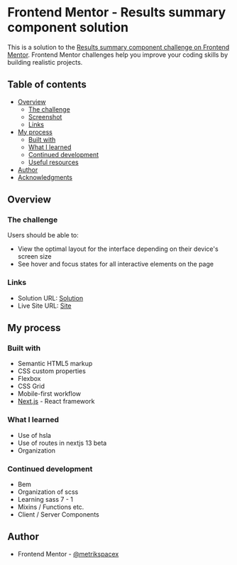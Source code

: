 # Frontend Mentor - Results summary component solution

This is a solution to the
[Results summary component challenge on Frontend Mentor](https://www.frontendmentor.io/challenges/results-summary-component-CE_K6s0maV).
Frontend Mentor challenges help you improve your coding skills by building
realistic projects.

## Table of contents

- [Overview](#overview)
  - [The challenge](#the-challenge)
  - [Screenshot](#screenshot)
  - [Links](#links)
- [My process](#my-process)
  - [Built with](#built-with)
  - [What I learned](#what-i-learned)
  - [Continued development](#continued-development)
  - [Useful resources](#useful-resources)
- [Author](#author)
- [Acknowledgments](#acknowledgments)

## Overview

### The challenge

Users should be able to:

- View the optimal layout for the interface depending on their device's screen
  size
- See hover and focus states for all interactive elements on the page

### Links

- Solution URL: [Solution](https://github.com/metrikspacex/result-summary)
- Live Site URL: [Site](https://metrikspacex.github.io/result-summary/)

## My process

### Built with

- Semantic HTML5 markup
- CSS custom properties
- Flexbox
- CSS Grid
- Mobile-first workflow
- [Next.js](https://nextjs.org/) - React framework

### What I learned

- Use of hsla
- Use of routes in nextjs 13 beta
- Organization

### Continued development

- Bem
- Organization of scss
- Learning sass 7 - 1
- Mixins / Functions etc.
- Client / Server Components

## Author

- Frontend Mentor -
  [@metrikspacex](https://www.frontendmentor.io/profile/metrikspacex)
